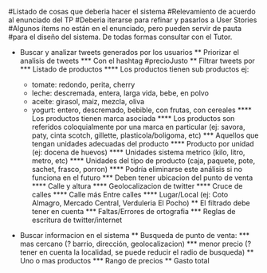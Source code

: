 #Listado de cosas que deberia hacer el sistema
#Relevamiento de acuerdo al enunciado del TP
#Deberia iterarse para refinar y pasarlos a User Stories
#Algunos ítems no están en el enunciado, pero pueden servir de pauta
#para el diseño del sistema. De todas formas consultar con el Tutor. 

* Buscar y analizar tweets generados por los usuarios
** Priorizar el analisis de tweets
*** Con el hashtag #precioJusto
** Filtrar tweets por
*** Listado de productos
**** Los productos tienen sub productos ej:
	- tomate: redondo, perita, cherry
	- leche: descremada, entera, larga vida, bebe, en polvo
	- aceite: girasol, maiz, mezcla, oliva
	- yogurt: entero, descremado, bebible, con frutas, con cereales
**** Los productos tienen marca asociada
**** Los productos son referidos coloquialmente por una marca en particular (ej: savora, paty, cinta scotch, gillette, plasticola/boligoma, etc)
*** Aquellos que tengan unidades adecuadas del producto
**** Producto por unidad (ej: docena de huevos)
**** Unidades sistema metrico (kilo, litro, metro, etc)
**** Unidades del tipo de producto (caja, paquete, pote, sachet, frasco, porron)
**** Podría eliminarse este análisis si no funciona en el futuro
*** Deben tener ubicacion del punto de venta
**** Calle y altura
**** Geolocalizacion de twitter
**** Cruce de calles
**** Calle más Entre calles
**** Lugar/Local (ej: Coto Almagro, Mercado Central, Verduleria El Pocho)
** El filtrado debe tener en cuenta
*** Faltas/Errores de ortografia
*** Reglas de escritura de twitter/internet

* Buscar informacion en el sistema
** Busqueda de punto de venta:
*** mas cercano (? barrio, dirección, geolocalizacion)
*** menor precio (? tener en cuenta la localidad, se puede reducir el radio de busqueda)
** Uno o mas productos
*** Rango de precios
** Gasto total

